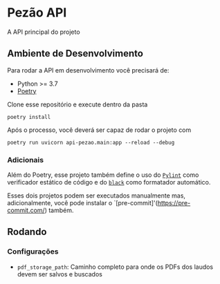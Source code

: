 # Pezão API

A API principal do projeto

## Ambiente de Desenvolvimento

Para rodar a API em desenvolvimento você precisará de:

* Python >= 3.7
* [Poetry](https://python-poetry.org/docs/#installation)

Clone esse repositório e execute dentro da pasta

`poetry install`

Após o processo, você deverá ser capaz de rodar o projeto com

`poetry run uvicorn api-pezao.main:app --reload --debug`


### Adicionais

Além do Poetry, esse projeto também define o uso do [`Pylint`](https://www.pylint.org/) como verificador
estático de código e do [`black`](https://github.com/psf/black) como formatador automático.

Esses dois projetos podem ser executados manualmente mas, adicionalmente, você
pode instalar o `[pre-commit]'(https://pre-commit.com/) também.

## Rodando

### Configurações

* `pdf_storage_path`: Caminho completo para onde os PDFs dos laudos devem ser
  salvos e buscados
